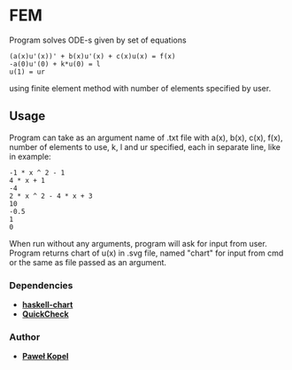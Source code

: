 # FEM

Program solves ODE-s given by set of equations
```
(a(x)u'(x))' + b(x)u'(x) + c(x)u(x) = f(x)
-a(0)u'(0) + k*u(0) = l
u(1) = ur
```
using finite element method with number of elements specified by user.

## Usage

Program can take as an argument name of .txt file with a(x), b(x), c(x), f(x), number of elements to use, k, l and ur specified, each in separate line, like in example: 
```
-1 * x ^ 2 - 1
4 * x + 1
-4
2 * x ^ 2 - 4 * x + 3 
10
-0.5
1
0
```
When run without any arguments, program will ask for input from user. Program returns chart of u(x) in .svg file, named "chart" for input from cmd or the same as file passed as an argument.

### Dependencies
* **[haskell-chart](https://github.com/timbod7/haskell-chart/wiki)**
* **[QuickCheck](https://github.com/nick8325/quickcheck)**

### Author
* **[Paweł Kopel](https://github.com/PKopel)**
